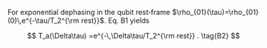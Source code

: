 For exponential dephasing in the qubit rest‐frame
$\rho_{01}(\tau)=\rho_{01}(0)\,e^{-\tau/T_2^{\rm rest}}$.
Eq. B1 yields

$$
T_a(\Delta\tau)
      =e^{-\,\Delta\tau/T_2^{\rm rest}} .
\tag{B2}
$$